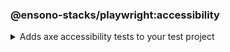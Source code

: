 ### @ensono-stacks/playwright:accessibility

<details>
<summary>Adds axe accessibility tests to your test project</summary>

The _accessibility_ generator installs [`@axe-core/playwright`](https://github.com/dequelabs/axe-core-npm/blob/develop/packages/playwright/README.md) and configures an example accessibility test

## Usage

```bash
nx g @ensono-stacks/playwright:accessibility
```

### Command line arguments

The following command line arguments are available:

| Option                | Description                                                       | Type      | 
| ---------------       | --------------------------------------------------------------    | ---       | 
| --project -p             | The name of the test project to add accessibility tests to       | string  | 

### Generator Output

Scaffolding accessibility testing will add two dependencies to the `package.json`:
1. [`@axe-core/playwright`](https://github.com/dequelabs/axe-core-npm/blob/develop/packages/playwright/README.md) - The accessibility test engine
2. [`axe-result-pretty-print`](https://www.npmjs.com/package/axe-result-pretty-print) - Result formatter

Additionally, an example accessibility test will be generated, showcasing how to utilise both _axe_ and _axe-result-pretty-print_ to scan your application for accessibility violations:
```text title="Generated files"
.
├── apps
│   ├── <app-name>-e2e
│   │   ├── src
│   │   │   ├── axe-accessibility.spec.ts #Example accessibility test using playwright
└──────────
```
:::note

Visit the [`Accessibility Testing`](../../testing/testing_in_nx/playwright_accessibility_testing.md) documentation for further details!

:::

</details>